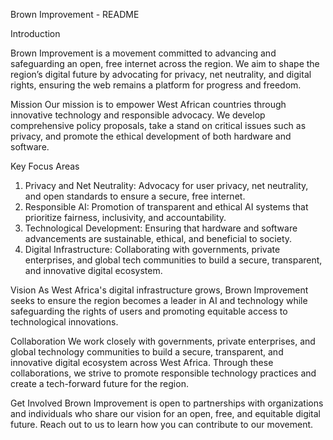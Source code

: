 Brown Improvement - README

 Introduction

Brown Improvement is a movement committed to advancing and safeguarding an open, free internet across the region. We aim to shape the region’s digital future by advocating for privacy, net neutrality, and digital rights, ensuring the web remains a platform for progress and freedom.

 Mission
Our mission is to empower West African countries through innovative technology and responsible advocacy. We develop comprehensive policy proposals, take a stand on critical issues such as privacy, and promote the ethical development of both hardware and software.

 Key Focus Areas
1. Privacy and Net Neutrality: Advocacy for user privacy, net neutrality, and open standards to ensure a secure, free internet.
2. Responsible AI: Promotion of transparent and ethical AI systems that prioritize fairness, inclusivity, and accountability.
3. Technological Development: Ensuring that hardware and software advancements are sustainable, ethical, and beneficial to society.
4. Digital Infrastructure: Collaborating with governments, private enterprises, and global tech communities to build a secure, transparent, and innovative digital ecosystem.

 Vision
As West Africa's digital infrastructure grows, Brown Improvement seeks to ensure the region becomes a leader in AI and technology while safeguarding the rights of users and promoting equitable access to technological innovations.

 Collaboration
We work closely with governments, private enterprises, and global technology communities to build a secure, transparent, and innovative digital ecosystem across West Africa. Through these collaborations, we strive to promote responsible technology practices and create a tech-forward future for the region.

 Get Involved
Brown Improvement is open to partnerships with organizations and individuals who share our vision for an open, free, and equitable digital future. Reach out to us to learn how you can contribute to our movement.
